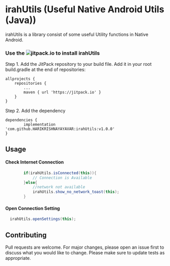 # irahUtils (Useful Native Android Utils (Java))

irahUtils is a library consist of some useful Utility functions in Native Android.

### Use the ![jitpack.io](https://jitpack.io) to install irahUtils

Step 1. Add the JitPack repository to your build file. Add it in your root build.gradle at the end of repositories:

	allprojects {
		repositories {
			...
			maven { url 'https://jitpack.io' }
		}
	}

  Step 2. Add the dependency

  	dependencies {
	        implementation 'com.github.HARIKRISHNAYAYAVAR:irahUtils:v1.0.0'
	}

## Usage

#### Check Internet Connection

```java
        if(irahUtils.isConnected(this)){
            // Connection is Available
        }else{
            //network not available
            irahUtils.show_no_network_toast(this);
        }

```

#### Open Connection Setting

```java
  irahUtils.openSettings(this);
```

## Contributing
Pull requests are welcome. For major changes, please open an issue first to discuss what you would like to change.
Please make sure to update tests as appropriate.
